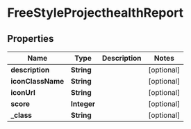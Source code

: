 

# FreeStyleProjecthealthReport

## Properties

Name | Type | Description | Notes
------------ | ------------- | ------------- | -------------
**description** | **String** |  |  [optional]
**iconClassName** | **String** |  |  [optional]
**iconUrl** | **String** |  |  [optional]
**score** | **Integer** |  |  [optional]
**_class** | **String** |  |  [optional]




